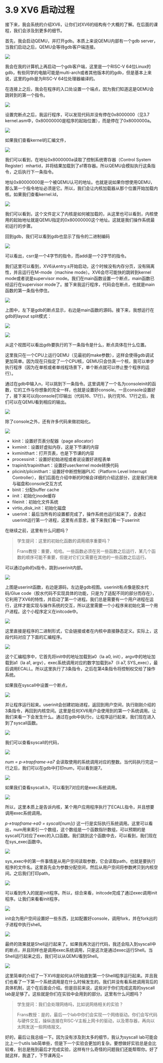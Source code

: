 # 3.9 XV6 启动过程

接下来，我会系统的介绍XV6，让你们对XV6的结构有个大概的了解。在后面的课程，我们会涉及到更多的细节。

首先，我会启动QEMU，并打开gdb。本质上来说QEMU内部有一个gdb server，当我们启动之后，QEMU会等待gdb客户端连接。

![](http://cdn.oyjy.top/copydir/2021-06-08-12:18:26--7116639299091870572)

我会在我的计算机上再启动一个gdb客户端，这里是一个RISC-V 64位Linux的gdb，有些同学的电脑可能是multi-arch或者其他版本的的gdb，但是基本上来说，这里的gdb是为RISC-V 64位处理器编译的。

在连接上之后，我会在程序的入口处设置一个端点，因为我们知道这是QEMU会跳转到的第一个指令。

![](http://cdn.oyjy.top/copydir/2021-06-08-12:18:26--4026964927447836669)

设置完断点之后，我运行程序，可以发现代码并没有停在0x8000000（见3.7 kernel.asm中，0x80000000是程序的起始位置），而是停在了0x8000000a。

![](http://cdn.oyjy.top/copydir/2021-06-08-12:18:27--1951628690966279173)

如果我们查看kernel的汇编文件，

![](http://cdn.oyjy.top/copydir/2021-06-08-12:18:27--2503566769118002561)

我们可以看到，在地址0x8000000a读取了控制系统寄存器（Control System Register）mhartid，并将结果加载到了a1寄存器。所以QEMU会模拟执行这条指令，之后执行下一条指令。

地址0x80000000是一个被QEMU认可的地址。也就是说如果你想使用QEMU，那么第一个指令地址必须是它。所以，我们会让内核加载器从那个位置开始加载内核。如果我们查看kernel.ld，

![](http://cdn.oyjy.top/copydir/2021-06-08-12:18:27-6768137543170233330)

我们可以看到，这个文件定义了内核是如何被加载的，从这里也可以看到，内核使用的起始地址就是QEMU指定的0x80000000这个地址。这就是我们操作系统最初运行的步骤。

回到gdb，我们可以看到gdb也显示了指令的二进制编码

![](http://cdn.oyjy.top/copydir/2021-06-08-12:18:27-8009961219851841730)

可以看出，csrr是一个4字节的指令，而addi是一个2字节的指令。

我们这里可以看到，XV6从entry.s开始启动，这个时候没有内存分页，没有隔离性，并且运行在M-mode（machine mode）。XV6会尽可能快的跳转到kernel mode或者说是supervisor mode。我们在main函数设置一个断点，main函数已经运行在supervisor mode了。接下来我运行程序，代码会在断点，也就是main函数的第一条指令停住。

![](http://cdn.oyjy.top/copydir/2021-06-08-12:18:27--6051584987807474780)

上图中，左下是gdb的断点显示，右边是main函数的源码。接下来，我想运行在gdb的layout split模式：

![](http://cdn.oyjy.top/copydir/2021-06-08-12:18:27--6450052277828313893)

![](http://cdn.oyjy.top/copydir/2021-06-08-12:18:27-4143278606798179137)

从这个视图可以看出gdb要执行的下一条指令是什么，断点具体在什么位置。

这里我只在一个CPU上运行QEMU（见最初的make参数），这样会使得gdb调试更加简单。因为现在只指定了一个CPU核，QEMU只会仿真一个核，我可以单步执行程序（因为在单核或者单线程场景下，单个断点就可以停止整个程序的运行）。

通过在gdb中输入n，可以挑到下一条指令。这里调用了一个名为consoleinit的函数，它的工作与你想象的完全一样，也就是设置好console。一旦console设置好了，接下来可以向console打印输出（代码16、17行）。执行完16、17行之后，我们可以在QEMU看到相应的输出。

![](http://cdn.oyjy.top/copydir/2021-06-08-12:18:28--4744318931249370017)

除了console之外，还有许多代码来做初始化。

![](http://cdn.oyjy.top/copydir/2021-06-08-12:18:28--2598472212250755699)

* kinit：设置好页表分配器（page allocator）
* kvminit：设置好虚拟内存，这是下节课的内容
* kvminithart：打开页表，也是下节课的内容
* processinit：设置好初始进程或者说设置好进程表单
* trapinit/trapinithart：设置好user/kernel mode转换代码
* plicinit/plicinithart：设置好中断控制器PLIC（Platform Level Interrupt Controller），我们后面在介绍中断的时候会详细的介绍这部分，这是我们用来与磁盘和console交互方式
* binit：分配buffer cache
* iinit：初始化inode缓存
* fileinit：初始化文件系统
* virtio\_disk\_init：初始化磁盘
* userinit：最后当所有的设置都完成了，操作系统也运行起来了，会通过userinit运行第一个进程，这里有点意思，接下来我们看一下userinit

在继续之前，这里有什么问题吗？

> 学生提问：这里的初始化函数的调用顺序重要吗？
>
> Frans教授：重要，哈哈。一些函数必须在另一些函数之后运行，某几个函数的顺序可能不重要，但是对它们又需要在其他的一些函数之后运行。

可以通过gdb的s指令，跳到userinit内部。

![](http://cdn.oyjy.top/copydir/2021-06-08-12:18:28--6746759011468238593)

上图是userinit函数，右边是源码，左边是gdb视图。userinit有点像是胶水代码/Glue code（胶水代码不实现具体的功能，只是为了适配不同的部分而存在），它利用了XV6的特性，并启动了第一个进程。我们总是需要有一个用户进程在运行，这样才能实现与操作系统的交互，所以这里需要一个小程序来初始化第一个用户进程。这个小程序定义在initcode中。

![](http://cdn.oyjy.top/copydir/2021-06-08-12:18:28-5667087097746628495)

这里直接是程序的二进制形式，它会链接或者在内核中直接静态定义。实际上，这段代码对应了下面的汇编程序。

![](http://cdn.oyjy.top/copydir/2021-06-08-12:18:29-6080792081532129968)

这个汇编程序中，它首先将init中的地址加载到a0（la a0, init），argv中的地址加载到a1（la a1, argv），exec系统调用对应的数字加载到a7（li a7, SYS\_exec），最后调用ECALL。所以这里执行了3条指令，之后在第4条指令将控制权交给了操作系统。

如果我在syscall中设置一个断点，

![](http://cdn.oyjy.top/copydir/2021-06-08-12:18:29--4259590357080418668)

并让程序运行起来。userinit会创建初始进程，返回到用户空间，执行刚刚介绍的3条指令，再回到内核空间。这里是任何XV6用户会使用到的第一个系统调用。让我们来看一下会发生什么。通过在gdb中执行c，让程序运行起来，我们现在进入到了syscall函数。

![](http://cdn.oyjy.top/copydir/2021-06-08-12:18:29--3987577270864851283)

我们可以查看syscall的代码，

![](http://cdn.oyjy.top/copydir/2021-06-08-12:18:29--6181701399111351147)

_num = p-&gt;trapframe-&gt;a7_ 会读取使用的系统调用对应的整数。当代码执行完这一行之后，我们可以在gdb中打印num，可以看到是7。

![](http://cdn.oyjy.top/copydir/2021-06-08-12:18:30--6957769819040634549)

如果我们查看syscall.h，可以看到7对应的是exec系统调用。

![](http://cdn.oyjy.top/copydir/2021-06-08-12:18:30--6758387751348323493)

所以，这里本质上是告诉内核，某个用户应用程序执行了ECALL指令，并且想要调用exec系统调用。

_p-&gt;trapframe-&gt;a0 = syscall\[num\]\(\)_ 这一行是实际执行系统调用。这里可以看出，num用来索引一个数组，这个数组是一个函数指针数组，可以预期的是syscall\[7\]对应了exec的入口函数。我们跳到这个函数中去，可以看到，我们现在在sys\_exec函数中。

![](http://cdn.oyjy.top/copydir/2021-06-08-12:18:30-153094522749210762)

sys\_exec中的第一件事情是从用户空间读取参数，它会读取path，也就是要执行程序的文件名。这里首先会为参数分配空间，然后从用户空间将参数拷贝到内核空间。之后我们打印path，

![](http://cdn.oyjy.top/copydir/2021-06-08-12:18:30--6387766552856071771)

可以看到传入的就是init程序。所以，综合来看，initcode完成了通过exec调用init程序。让我们来看看init程序，

![](http://cdn.oyjy.top/copydir/2021-06-08-12:18:30-3386532968058637217)

init会为用户空间设置好一些东西，比如配置好console，调用fork，并在fork出的子进程中执行shell。

![](http://cdn.oyjy.top/copydir/2021-06-08-12:18:30-695685741810214466)

最终的效果就是Shell运行起来了。如果我再次运行代码，我还会陷入到syscall中的断点，并且同样也是调用exec系统调用，只是这次是通过exec运行Shell。当Shell运行起来之后，我们可以从QEMU看到Shell。

![](http://cdn.oyjy.top/copydir/2021-06-08-12:18:30--9048504704686895769)

这里简单的介绍了一下XV6是如何从0开始直到第一个Shell程序运行起来。并且我们也看了一下第一个系统调用是在什么时候发生的。我们并没有看系统调用背后的具体机制，这个在后面会介绍。但是目前来说，这些对于你们完成这周的syscall lab是足够了。这些就是你们在实验中会用到的部分。这里有什么问题吗？

> 学生提问：我们会处理网络吗，比如说网络相关的实验？
>
> Frans教授：是的，最后一个lab中你们会实现一个网络驱动。你们会写代码与硬件交互，操纵连接在RISC-V主板上网卡的驱动，以及寄存器，再向以太网发送一些网络报文。

好的，最后让我总结一下。因为没有涉及到太多的细节，我认为syscall lab可能会比上一个utils lab简单些，但是下一个实验会更加的复杂。要想做好实验总是会比较难，别总是拖到最后才完成实验，这样有什么奇怪的问题我们还能帮帮你。好了就这样，我退了，下节课再见~


